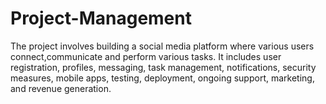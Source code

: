 # Project-Management
The project involves building a social media platform where various users connect,communicate and perform various tasks.
It includes user registration, profiles, messaging, task management, notifications, security measures, mobile apps, testing, deployment, ongoing support, marketing, and revenue generation.
